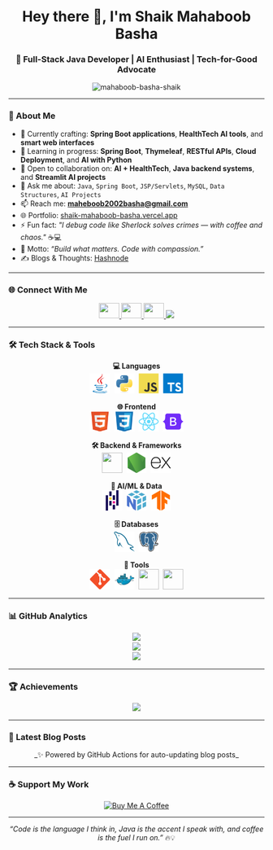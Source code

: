 <h1 align="center">Hey there 👋, I'm Shaik Mahaboob Basha</h1>
<h3 align="center">🚀 Full-Stack Java Developer | AI Enthusiast | Tech-for-Good Advocate</h3>

<p align="center">
  <img src="https://komarev.com/ghpvc/?username=mahaboob-basha-shaik&label=Profile%20views&color=0e75b6&style=flat" alt="mahaboob-basha-shaik" />
</p>

---

### 🌟 About Me

* 🔭 Currently crafting: **Spring Boot applications**, **HealthTech AI tools**, and **smart web interfaces**
* 🧠 Learning in progress: **Spring Boot**, **Thymeleaf**, **RESTful APIs**, **Cloud Deployment**, and **AI with Python**
* 🤝 Open to collaboration on: **AI + HealthTech**, **Java backend systems**, and **Streamlit AI projects**
* 💬 Ask me about: `Java`, `Spring Boot`, `JSP/Servlets`, `MySQL`, `Data Structures`, `AI Projects`
* 📫 Reach me: **[maheboob2002basha@gmail.com](mailto:maheboob2002basha@gmail.com)**
* 🌐 Portfolio: [shaik-mahaboob-basha.vercel.app](https://shaik-mahaboob-basha.vercel.app)
* ⚡ Fun fact: *"I debug code like Sherlock solves crimes — with coffee and chaos."* ☕💻
* 🧠 Motto: *“Build what matters. Code with compassion.”*
* ✍️ Blogs & Thoughts: [Hashnode](https://hashnode.com/@maheboob)

---

### 🌐 Connect With Me

<p align="center">
  <a href="https://twitter.com/maheboo98692378" target="_blank">
    <img src="https://raw.githubusercontent.com/rahuldkjain/github-profile-readme-generator/master/src/images/icons/Social/twitter.svg" height="30" width="40" />
  </a>
  <a href="https://www.linkedin.com/in/mahaboob-shaik-991380239/" target="_blank">
    <img src="https://raw.githubusercontent.com/rahuldkjain/github-profile-readme-generator/master/src/images/icons/Social/linked-in-alt.svg" height="30" width="40" />
  </a>
  <a href="https://www.behance.net/maheboobbasha1" target="_blank">
    <img src="https://raw.githubusercontent.com/rahuldkjain/github-profile-readme-generator/master/src/images/icons/Social/behance.svg" height="30" width="40" />
  </a>
  <a href="mailto:maheboob2002basha@gmail.com">
    <img src="https://img.shields.io/badge/Gmail-D14836?style=for-the-badge&logo=gmail&logoColor=white" height="30" />
  </a>
</p>

---

### 🛠️ Tech Stack & Tools

<p align="center">
  <strong>💻 Languages</strong><br/>
  <img src="https://raw.githubusercontent.com/devicons/devicon/master/icons/java/java-original.svg" width="40" height="40"/>&nbsp;
  <img src="https://raw.githubusercontent.com/devicons/devicon/master/icons/python/python-original.svg" width="40" height="40"/>&nbsp;
  <img src="https://raw.githubusercontent.com/devicons/devicon/master/icons/javascript/javascript-original.svg" width="40" height="40"/>&nbsp;
  <img src="https://raw.githubusercontent.com/devicons/devicon/master/icons/typescript/typescript-original.svg" width="40" height="40"/>
</p>

<p align="center">
  <strong>🌐 Frontend</strong><br/>
  <img src="https://raw.githubusercontent.com/devicons/devicon/master/icons/html5/html5-original.svg" width="40" height="40"/>&nbsp;
  <img src="https://raw.githubusercontent.com/devicons/devicon/master/icons/css3/css3-original.svg" width="40" height="40"/>&nbsp;
  <img src="https://raw.githubusercontent.com/devicons/devicon/master/icons/react/react-original.svg" width="40" height="40"/>&nbsp;
  <img src="https://raw.githubusercontent.com/devicons/devicon/master/icons/bootstrap/bootstrap-plain.svg" width="40" height="40"/>
</p>

<p align="center">
  <strong>🛠️ Backend & Frameworks</strong><br/>
  <img src="https://www.vectorlogo.zone/logos/springio/springio-icon.svg" width="40" height="40"/>&nbsp;
  <img src="https://raw.githubusercontent.com/devicons/devicon/master/icons/nodejs/nodejs-original.svg" width="40" height="40"/>&nbsp;
  <img src="https://raw.githubusercontent.com/devicons/devicon/master/icons/express/express-original.svg" width="40" height="40"/>
</p>

<p align="center">
  <strong>🧠 AI/ML & Data</strong><br/>
  <img src="https://raw.githubusercontent.com/devicons/devicon/master/icons/pandas/pandas-original.svg" width="40" height="40"/>&nbsp;
  <img src="https://raw.githubusercontent.com/devicons/devicon/master/icons/numpy/numpy-original.svg" width="40" height="40"/>&nbsp;
  <img src="https://raw.githubusercontent.com/devicons/devicon/master/icons/tensorflow/tensorflow-original.svg" width="40" height="40"/>
</p>

<p align="center">
  <strong>🗄️ Databases</strong><br/>
  <img src="https://raw.githubusercontent.com/devicons/devicon/master/icons/mysql/mysql-original.svg" width="40" height="40"/>&nbsp;
  <img src="https://raw.githubusercontent.com/devicons/devicon/master/icons/postgresql/postgresql-original.svg" width="40" height="40"/>
</p>

<p align="center">
  <strong>🔧 Tools</strong><br/>
  <img src="https://raw.githubusercontent.com/devicons/devicon/master/icons/git/git-original.svg" width="40" height="40"/>&nbsp;
  <img src="https://raw.githubusercontent.com/devicons/devicon/master/icons/docker/docker-original.svg" width="40" height="40"/>&nbsp;
  <img src="https://www.vectorlogo.zone/logos/figma/figma-icon.svg" width="40" height="40"/>&nbsp;
  <img src="https://www.vectorlogo.zone/logos/adobe_illustrator/adobe_illustrator-icon.svg" width="40" height="40"/>
</p>

---

### 📊 GitHub Analytics

<p align="center">
  <img src="https://github-readme-stats.vercel.app/api?username=mahaboob-basha-shaik&show_icons=true&theme=tokyonight" />
  <br/>
  <img src="https://github-readme-stats.vercel.app/api/top-langs/?username=mahaboob-basha-shaik&layout=compact&theme=tokyonight" />
  <br/>
  <img src="https://github-readme-streak-stats.herokuapp.com/?user=mahaboob-basha-shaik&theme=tokyonight" />
</p>

---

### 🏆 Achievements

<p align="center">
  <img src="https://github-profile-trophy.vercel.app/?username=mahaboob-basha-shaik&theme=onedark&row=2&column=3" />
</p>

---

### 📰 Latest Blog Posts

<!-- BLOG-POST-LIST:START -->

<!-- BLOG-POST-LIST:END -->

<p align="center">
  _✨ Powered by GitHub Actions for auto-updating blog posts_
</p>

---

### ☕ Support My Work

<p align="center">
  <a href="https://buymeacoffee.com/maheboob20v" target="_blank">
    <img src="https://cdn.buymeacoffee.com/buttons/v2/default-yellow.png" height="50" width="210" alt="Buy Me A Coffee" />
  </a>
</p>

---

<p align="center">
  <em>“Code is the language I think in, Java is the accent I speak with, and coffee is the fuel I run on.”</em> 🔥💡
</p>
